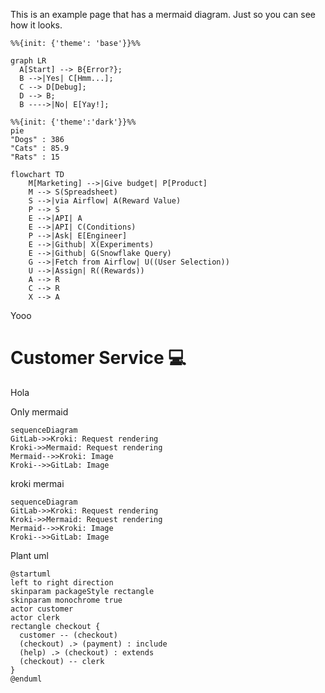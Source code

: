 This is an example page that has a mermaid diagram. Just so you can see how it looks.
```mermaid
%%{init: {'theme': 'base'}}%%

graph LR
  A[Start] --> B{Error?};
  B -->|Yes| C[Hmm...];
  C --> D[Debug];
  D --> B;
  B ---->|No| E[Yay!];
```

```mermaid
%%{init: {'theme':'dark'}}%%
pie
"Dogs" : 386
"Cats" : 85.9
"Rats" : 15
```

```mermaid
flowchart TD
    M[Marketing] -->|Give budget| P[Product]
    M --> S(Spreadsheet)
    S -->|via Airflow| A(Reward Value)
    P --> S
    E -->|API| A
    E -->|API| C(Conditions)
    P -->|Ask| E[Engineer]
    E -->|Github| X(Experiments)
    E -->|Github| G(Snowflake Query)
    G -->|Fetch from Airflow| U((User Selection))
    U -->|Assign| R((Rewards))
    A --> R
    C --> R
    X --> A
```





Yooo



# Customer Service  :computer:
Hola

Only mermaid

```mermaid
sequenceDiagram
GitLab->>Kroki: Request rendering
Kroki->>Mermaid: Request rendering
Mermaid-->>Kroki: Image
Kroki-->>GitLab: Image
```

kroki mermai

```kroki-mermaid
sequenceDiagram
GitLab->>Kroki: Request rendering
Kroki->>Mermaid: Request rendering
Mermaid-->>Kroki: Image
Kroki-->>GitLab: Image
```
Plant uml

```kroki-plantuml
@startuml
left to right direction
skinparam packageStyle rectangle
skinparam monochrome true
actor customer
actor clerk
rectangle checkout {
  customer -- (checkout)
  (checkout) .> (payment) : include
  (help) .> (checkout) : extends
  (checkout) -- clerk
}
@enduml
```
